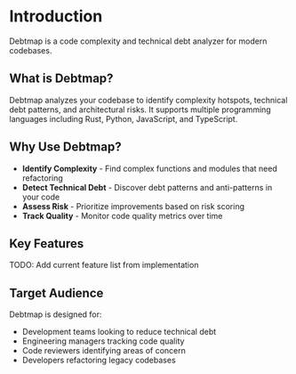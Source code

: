 # Introduction

Debtmap is a code complexity and technical debt analyzer for modern codebases.

## What is Debtmap?

Debtmap analyzes your codebase to identify complexity hotspots, technical debt patterns, and architectural risks. It supports multiple programming languages including Rust, Python, JavaScript, and TypeScript.

## Why Use Debtmap?

- **Identify Complexity** - Find complex functions and modules that need refactoring
- **Detect Technical Debt** - Discover debt patterns and anti-patterns in your code
- **Assess Risk** - Prioritize improvements based on risk scoring
- **Track Quality** - Monitor code quality metrics over time

## Key Features

TODO: Add current feature list from implementation

## Target Audience

Debtmap is designed for:
- Development teams looking to reduce technical debt
- Engineering managers tracking code quality
- Code reviewers identifying areas of concern
- Developers refactoring legacy codebases
